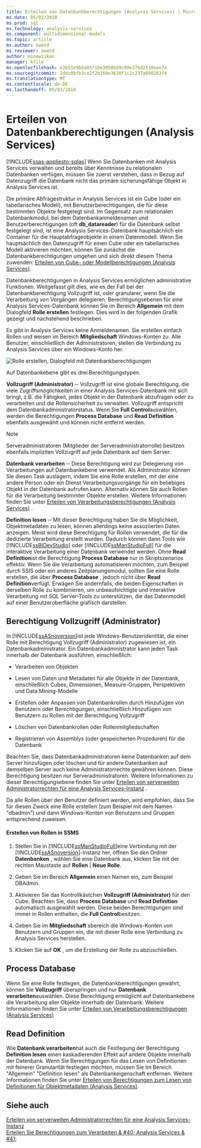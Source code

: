 ```yaml
---
title: Erteilen von Datenbankberechtigungen (Analysis Services) | Microsoft Docs
ms.date: 05/02/2018
ms.prod: sql
ms.technology: analysis-services
ms.component: multidimensional-models
ms.topic: article
ms.author: owend
ms.reviewer: owend
author: minewiskan
manager: kfile
ms.openlocfilehash: e3b51e9b5a0571be3050b89c80e376d2510eee7a
ms.sourcegitcommit: 2ddc0bfb3ce2f2b160e3638f1c2c237a898263f4
ms.translationtype: MT
ms.contentlocale: de-DE
ms.lasthandoff: 05/03/2018
---
```

# <a name="grant-database-permissions-analysis-services"></a>Erteilen von Datenbankberechtigungen (Analysis Services)
[!INCLUDE[ssas-appliesto-sqlas](../../includes/ssas-appliesto-sqlas.md)]
  Wenn Sie Datenbanken mit Analysis Services verwalten und bereits über Kenntnisse zu relationalen Datenbanken verfügen, müssen Sie zuerst verstehen, dass in Bezug auf Datenzugriff die Datenbank nicht das primäre sicherungsfähige Objekt in Analysis Services ist.  
  
 Die primäre Abfragestruktur in Analysis Services ist ein Cube (oder ein tabellarisches Modell), mit Benutzerberechtigungen, die für diese bestimmten Objekte festgelegt sind. Im Gegensatz zum relationalen Datenbankmodul, bei dem Datenbankanmeldenamen und Benutzerberechtigungen (oft **db_datareader**) für die Datenbank selbst festgelegt sind, ist eine Analysis Services-Datenbank hauptsächlich ein Container für die Hauptabfrageobjekte in einem Datenmodell. Wenn Sie hauptsächlich den Datenzugriff für einen Cube oder ein tabellarisches Modell aktivieren möchten, können Sie zunächst die Datenbankberechtigungen umgehen und sich direkt diesem Thema zuwenden: [Erteilen von Cube- oder Modellberechtigungen &#40;Analysis Services&#41;](../../analysis-services/multidimensional-models/grant-cube-or-model-permissions-analysis-services.md).  
  
 Datenbankberechtigungen in Analysis Services ermöglichen administrative Funktionen. Weitgefasst gilt dies, wie es der Fall bei der Datenbankberechtigung Vollzugriff ist, oder granularer, wenn Sie die Verarbeitung von Vorgängen delegieren. Berechtigungsebenen für eine Analysis Services-Datenbank können Sie im Bereich **Allgemein** mit dem Dialogfeld **Rolle erstellen** festlegen. Dies wird in der folgenden Grafik gezeigt und nachstehend beschrieben.  
  
 Es gibt in Analysis Services keine Anmeldenamen. Sie erstellen einfach Rollen und weisen im Bereich **Mitgliedschaft** Windows-Konten zu. Alle Benutzer, einschließlich der Administratoren, stellen die Verbindung zu Analysis Services über ein Windows-Konto her.  
  
 ![Rolle erstellen, Dialogfeld mit Datenbankberechtigungen](../../analysis-services/multidimensional-models/media/ssas-permsdbrole.png "Rolle Dialogfeld mit Datenbankberechtigungen erstellen.")  
  
 Auf Datenbankebene gibt es drei Berechtigungstypen.  
  
 **Vollzugriff (Administrator)** ─ Vollzugriff ist eine globale Berechtigung, die viele Zugriffsmöglichkeiten in einer Analysis Services-Datenbank mit sich bringt, z.B. die Fähigkeit, jedes Objekt in der Datenbank abzufragen oder zu verarbeiten und die Rollensicherheit zu verwalten. Vollzugriff entspricht dem Datenbankadministratorstatus. Wenn Sie **Full Control**auswählen, werden die Berechtigungen **Process Database** und **Read Definition** ebenfalls ausgewählt und können nicht entfernt werden.  
  
> [!NOTE]  
>  Serveradministratoren (Mitglieder der Serveradministratorrolle) besitzen ebenfalls impliziten Vollzugriff auf jede Datenbank auf dem Server.  
  
 **Datenbank verarbeiten** ─ Diese Berechtigung wird zur Delegierung von Verarbeitungen auf Datenbankebene verwendet. Als Administrator können Sie diesen Task auslagern, indem Sie eine Rolle erstellen, mit der eine andere Person oder ein Dienst Verarbeitungsvorgänge für ein beliebiges Objekt in der Datenbank aufrufen kann. Alternativ können Sie auch Rollen für die Verarbeitung bestimmter Objekte erstellen. Weitere Informationen finden Sie unter [Erteilen von Verarbeitungsberechtigungen &#40;Analysis Services&#41;](../../analysis-services/multidimensional-models/grant-process-permissions-analysis-services.md) .  
  
 **Definition lesen** ─ Mit dieser Berechtigung haben Sie die Möglichkeit, Objektmetadaten zu lesen, können allerdings keine assoziierten Daten anzeigen. Meist wird diese Berechtigung für Rollen verwendet, die für die dedizierte Verarbeitung erstellt wurden. Dadurch können dann Tools wie [!INCLUDE[ssBIDevStudio](../../includes/ssbidevstudio-md.md)] oder [!INCLUDE[ssManStudioFull](../../includes/ssmanstudiofull-md.md)] für die interaktive Verarbeitung einer Datenbank verwendet werden. Ohne **Read Definition**ist die Berechtigung **Process Database** nur in Skriptszenarios effektiv. Wenn Sie die Verarbeitung automatisieren möchten, zum Beispiel durch SSIS oder ein anderes Zeitplanungsmodul, sollten Sie eine Rolle erstellen, die über **Process Database** , jedoch nicht über **Read Definition**verfügt. Erwägen Sie andernfalls, die beiden Eigenschaften in derselben Rolle zu kombinieren, um unbeaufsichtigte und interaktive Verarbeitung mit SQL Server-Tools zu unterstützen, die das Datenmodell auf einer Benutzeroberfläche grafisch darstellen.  
  
## <a name="full-control-administrator-permissions"></a>Berechtigung Vollzugriff (Administrator)  
 In [!INCLUDE[ssASnoversion](../../includes/ssasnoversion-md.md)]ist jede Windows-Benutzeridentität, die einer Rolle mit Berechtigung Vollzugriff (Administrator) zugewiesen ist, ein Datenbankadministrator. Ein Datenbankadministrator kann jeden Task innerhalb der Datenbank ausführen, einschließlich:  
  
-   Verarbeiten von Objekten  
  
-   Lesen von Daten und Metadaten für alle Objekte in der Datenbank, einschließlich Cubes, Dimensionen, Measure-Gruppen, Perspektiven und Data Mining-Modelle  
  
-   Erstellen oder Anpassen von Datenbankrollen durch Hinzufügen von Benutzern oder Berechtigungen, einschließlich Hinzufügen von Benutzern zu Rollen mit der Berechtigung Vollzugriff  
  
-   Löschen von Datenbankrollen oder Rollenmitgliedschaften  
  
-   Registrieren von Assemblys (oder gespeicherten Prozeduren) für die Datenbank  
  
 Beachten Sie, dass Datenbankadministratoren keine Datenbanken auf dem Server hinzufügen oder löschen und für andere Datenbanken auf demselben Server auch keine Administratorrechte gewähren können. Diese Berechtigung besitzen nur Serveradministratoren. Weitere Informationen zu dieser Berechtigungsebene finden Sie unter [Erteilen von serverweiten Administratorrechten für eine Analysis Services-Instanz](../../analysis-services/instances/grant-server-admin-rights-to-an-analysis-services-instance.md) .  
  
 Da alle Rollen über den Benutzer definiert werden, wird empfohlen, dass Sie für diesen Zweck eine Rolle erstellen (zum Beispiel mit dem Namen "dbadmin") und dann Windows-Konten von Benutzern und Gruppen entsprechend zuweisen.  
  
#### <a name="create-roles-in-ssms"></a>Erstellen von Rollen in SSMS  
  
1.  Stellen Sie in [!INCLUDE[ssManStudioFull](../../includes/ssmanstudiofull-md.md)]eine Verbindung mit der [!INCLUDE[ssASnoversion](../../includes/ssasnoversion-md.md)]-Instanz her, öffnen Sie den Ordner **Datenbanken** , wählen Sie eine Datenbank aus, klicken Sie mit der rechten Maustaste auf **Rollen** | **Neue Rolle**.  
  
2.  Geben Sie im Bereich **Allgemein** einen Namen ein, zum Beispiel DBAdmin.  
  
3.  Aktivieren Sie das Kontrollkästchen **Vollzugriff (Administrator)** für den Cube. Beachten Sie, dass **Process Database** und **Read Definition** automatisch ausgewählt werden. Diese beiden Berechtigungen sind immer in Rollen enthalten, die **Full Control**besitzen.  
  
4.  Geben Sie im **Mitgliedschaft** sbereich die Windows-Konten von Benutzern und Gruppen ein, die mit dieser Rolle eine Verbindung zu Analysis Services herstellen.  
  
5.  Klicken Sie auf **OK** , um die Erstellung der Rolle zu abzuschließen.  
  
## <a name="process-database"></a>Process Database  
 Wenn Sie eine Rolle festlegen, die Datenbankberechtigungen gewährt, können Sie **Vollzugriff** überspringen und nur **Datenbank verarbeiten**auswählen. Diese Berechtigung ermöglicht auf Datenbankebene die Verarbeitung aller Objekte innerhalb der Datenbank. Weitere Informationen finden Sie unter [Erteilen von Verarbeitungsberechtigungen &#40;Analysis Services&#41;](../../analysis-services/multidimensional-models/grant-process-permissions-analysis-services.md)  
  
## <a name="read-definition"></a>Read Definition  
 Wie **Datenbank verarbeiten**hat auch die Festlegung der Berechtigung **Definition lesen** einen kaskadierenden Effekt auf andere Objekte innerhalb der Datenbank. Wenn Sie Berechtigungen für das Lesen von Definitionen mit feinerer Granularität festlegen möchten, müssen Sie Im Bereich "Allgemein" "Definition lesen" als Datenbankeigenschaft entfernen. Weitere Informationen finden Sie unter [Erteilen von Berechtigungen zum Lesen von Definitionen für Objektmetadaten &#40;Analysis Services&#41;](../../analysis-services/multidimensional-models/grant-read-definition-permissions-on-object-metadata-analysis-services.md).  
  
## <a name="see-also"></a>Siehe auch  
 [Erteilen von serverweiten Administratorrechten für eine Analysis Services-Instanz](../../analysis-services/instances/grant-server-admin-rights-to-an-analysis-services-instance.md)   
 [Erteilen Sie Berechtigungen zum Verarbeiten & #40; Analysis Services & #41;](../../analysis-services/multidimensional-models/grant-process-permissions-analysis-services.md)  
  
  
